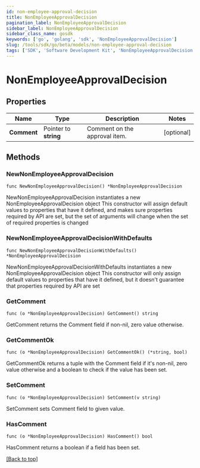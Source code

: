 ```yaml
---
id: non-employee-approval-decision
title: NonEmployeeApprovalDecision
pagination_label: NonEmployeeApprovalDecision
sidebar_label: NonEmployeeApprovalDecision
sidebar_class_name: gosdk
keywords: ['go', 'golang', 'sdk', 'NonEmployeeApprovalDecision'] 
slug: /tools/sdk/go/beta/models/non-employee-approval-decision
tags: ['SDK', 'Software Development Kit', 'NonEmployeeApprovalDecision']
---
```


# NonEmployeeApprovalDecision

## Properties

Name | Type | Description | Notes
------------ | ------------- | ------------- | -------------
**Comment** |  Pointer to **string** | Comment on the approval item. | [optional] 

## Methods

### NewNonEmployeeApprovalDecision

`func NewNonEmployeeApprovalDecision() *NonEmployeeApprovalDecision`

NewNonEmployeeApprovalDecision instantiates a new NonEmployeeApprovalDecision object
This constructor will assign default values to properties that have it defined,
and makes sure properties required by API are set, but the set of arguments
will change when the set of required properties is changed

### NewNonEmployeeApprovalDecisionWithDefaults

`func NewNonEmployeeApprovalDecisionWithDefaults() *NonEmployeeApprovalDecision`

NewNonEmployeeApprovalDecisionWithDefaults instantiates a new NonEmployeeApprovalDecision object
This constructor will only assign default values to properties that have it defined,
but it doesn't guarantee that properties required by API are set

### GetComment

`func (o *NonEmployeeApprovalDecision) GetComment() string`

GetComment returns the Comment field if non-nil, zero value otherwise.

### GetCommentOk

`func (o *NonEmployeeApprovalDecision) GetCommentOk() (*string, bool)`

GetCommentOk returns a tuple with the Comment field if it's non-nil, zero value otherwise
and a boolean to check if the value has been set.

### SetComment

`func (o *NonEmployeeApprovalDecision) SetComment(v string)`

SetComment sets Comment field to given value.

### HasComment

`func (o *NonEmployeeApprovalDecision) HasComment() bool`

HasComment returns a boolean if a field has been set.


[[Back to top]](#) 


